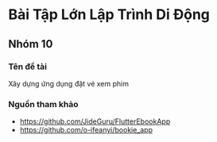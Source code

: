 # Bài Tập Lớn Lập Trình Di Động
## Nhóm 10
### Tên đề tài
Xây dựng ứng dụng đặt vé xem phim
### Nguồn tham khảo
- https://github.com/JideGuru/FlutterEbookApp
- https://github.com/o-ifeanyi/bookie_app
